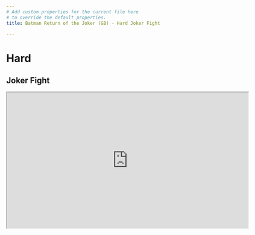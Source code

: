 ```yaml
---
# Add custom properties for the current file here
# to override the default properties.
title: Batman Return of the Joker (GB) - Hard Joker Fight

---
```


<h1 id="hard">Hard</h1>
<h2 id="joker-fight">Joker Fight</h2>
<iframe src="https://clips.twitch.tv/embed?clip=ResourcefulSincereOwlCopyThis&amp;autoplay=false" height="360" width="640" scrolling="auto" allowfullscreen="true">&amp;#10;</iframe>

